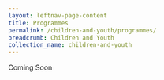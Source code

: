 ```yaml
---
layout: leftnav-page-content
title: Programmes
permalink: /children-and-youth/programmes/
breadcrumb: Children and Youth
collection_name: children-and-youth
---
```


Coming Soon
